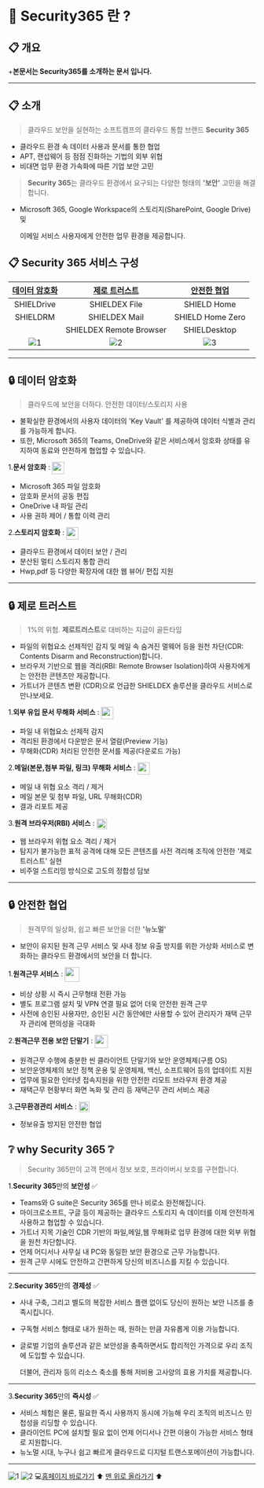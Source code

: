 # 📌 Security365 란 ?

## 📋 개요

+**본문서는 Security365를 소개하는 문서 입니다.**

---

## 📋 소개
> 클라우드 보안을 실현하는 소프트캠프의 클라우드 통합 브랜드 **Security 365**

+ 클라우드 환경 속 데이터 사용과 문서를 통한 협업
+ APT, 랜섭웨어 등 점점 진화하는 기법의 외부 위협
+ 비대면 업무 환경 가속화에 따른 기업 보안 고민

>**Security 365**는 클라우드 환경에서 요구되는 다양한 형태의 **'보안'** 고민을 해결합니다.

+ Microsoft 365, Google Workspace의 스토리지(SharePoint, Google Drive) 및

  이메일 서비스 사용자에게 안전한 업무 환경을 제공합니다.

## 📋 Security 365 서비스 구성

| [데이터 암호화](🔒데이터-암호화) | [제로 트러스트](🔒제로-트러스트) | [안전한 협업](🔒안전한-협업) |
| :--------------------------: | :--------------------------: | :----------------------: |
|          SHIELDrive          |         SHIELDEX File        |       SHIELD Home        |
|           SHIELDRM           |         SHIELDEX Mail        |     SHIELD Home Zero     |
|                              |    SHIELDEX Remote Browser   |       SHIELDesktop       |
|![1](https://static.wixstatic.com/media/ea85dc_0b1ce8eef5c941ad84186737a67c74a0~mv2.png/v1/crop/x_0,y_0,w_141,h_117/fill/w_100,h_82,al_c,q_85,usm_0.66_1.00_0.01,enc_auto/11.png) | ![2](https://static.wixstatic.com/media/ea85dc_dc59d895d19b4686923843649e5f5bef~mv2.png/v1/crop/x_0,y_6,w_130,h_111/fill/w_97,h_75,al_c,q_85,usm_0.66_1.00_0.01,enc_auto/22.png) | ![3](https://static.wixstatic.com/media/ea85dc_3706f3064a09448283127b156ea1ef52~mv2.png/v1/crop/x_0,y_4,w_136,h_109/fill/w_87,h_69,al_c,q_85,usm_0.66_1.00_0.01,enc_auto/33.png)

---

## 🔒 데이터 암호화

> 클라우드에 보안을 더하다. 안전한 데이터/스토리지 사용

+ 불확실한 환경에서의 사용자 데이터의  'Key Vault' 를 제공하여 데이터 식별과 관리를 가능하게 합니다.
+ 또한, Microsoft 365의 Teams, OneDrive와 같은 서비스에서 암호화 상태를 유지하여 동료와 안전하게 협업할 수 있습니다.

1.**문서 암호화** : <img src = "https://static.wixstatic.com/media/ea85dc_7312379e69da4283a4abe02fdbca0415~mv2.png/v1/fill/w_149,h_33,al_c,q_85,usm_0.66_1.00_0.01,enc_auto/SHIELDrive_logo_vertical.png" height="25px" align="center">

+ Microsoft 365 파일 암호화
+ 암호화 문서의 공동 편집
+ OneDrive 내 파일 관리
+ 사용 권하 제어 / 통합 이력 관리


2.**스토리지 암호화** : <img src = "https://static.wixstatic.com/media/ea85dc_0697619e404d490e98cbe2ba1a35f505~mv2.png/v1/fill/w_135,h_33,al_c,q_85,usm_0.66_1.00_0.01,enc_auto/SHIELDRM.png" height="25px" align="center">

+ 클라우드 환경에서 데이터 보안 / 관리
+ 분산된 멀티 스토리지 통합 관리
+ Hwp,pdf 등 다양한 확장자에 대한 웹 뷰어/ 편집 지원

---

## 🔒 제로 트러스트

> 1%의 위험. **제로트러스트**로 대비하는 지금이 골든타임

+ 파일의 위협요소 선제적인 감지 및 메일 속 숨겨진 멀웨어 등을 원천 차단(CDR: Contents Disarm and Reconstruction)합니다.
+ 브라우저 기반으로 웹을 격리(RBI: Remote Browser Isolation)하여 사용자에게는 안전한 콘텐츠만 제공합니다.
+ 가트너가 콘텐츠 변환 (CDR)으로 언급한 SHIELDEX 솔루션을 클라우드 서비스로 만나보세요.

1.**외부 유입 문서 무해화 서비스** : <img src = "https://static.wixstatic.com/media/ea85dc_bf479a0f2e63479481f4e7f834315091~mv2.png/v1/crop/x_2,y_0,w_269,h_55/fill/w_176,h_36,al_c,q_85,usm_0.66_1.00_0.01,enc_auto/logo_SD-File-Online_v.png" height="25px" align="center">

+ 파일 내 위협요소 선제적 감지
+ 격리된 환경에서 다운받은 문서 열람(Preview 기능)
+ 무해화(CDR) 처리된 안전한 문서를 제공(다운로드 가능)

2.**메일(본문,첨부 파일, 링크) 무해화 서비스** : <img src = "https://static.wixstatic.com/media/ea85dc_948140cd571a47c6a5d336cdb67d82a8~mv2.png/v1/crop/x_0,y_3,w_280,h_52/fill/w_185,h_34,al_c,q_85,usm_0.66_1.00_0.01,enc_auto/logo_SD-Mail-Online_v.png" height="25px" align="center">

+ 메일 내 위협 요소 격리 / 제거
+ 메일 본문 및 첨부 파일, URL 무해화(CDR)
+ 결과 리포트 제공

3.**원격 브라우저(RBI) 서비스** : <img src = "https://static.wixstatic.com/media/ea85dc_28f8da943e77478e83ae1b3f8a66268e~mv2.png/v1/fill/w_273,h_29,al_c,q_85,usm_0.66_1.00_0.01,enc_auto/logo_SD-rebrow.png" height="21px" align="center">
+ 웹 브라우저 위협 요소 격리 / 제거
+ 탐지가 불가능한 표적 공격에 대해 모든 콘텐츠를 사전  격리해 조직에 안전한 '제로 트러스트' 실현
+ 비주얼 스트리밍 방식으로 고도의 정합성 담보

---

## 🔒 안전한 협업

> 원격무의 일상화, 쉽고 빠른 보안을 더한 **'뉴노멀'**

+ 보안이 유지된 원격 근무 서비스 및 사내 정보 유출 방지를 위한 가상화 서비스로 변화하는 클라우드 환경에서의 보안을 더 합니다.

1.**원격근무 서비스** : <img src = "https://static.wixstatic.com/media/ea85dc_6c741f62ec4c45a58cb26b7b3eef89b9~mv2.png/v1/crop/x_4,y_0,w_841,h_170/fill/w_181,h_37,al_c,q_85,usm_0.66_1.00_0.01,enc_auto/2021_01_05_SHIELD%40Home-Zero-logo.png" height="30px" align="center">

+ 비상 상황 시 즉시 근무형태 전환 가능
+ 별도 프로그램 설치 및 VPN 연결 필요 없어 더욱 안전한 원격 근무
+ 사전에 승인된 사용자만, 승인된 시간 동안에만 사용할 수 있어 관리자가 재택 근무자 관리에 편의성을 극대화

2.**원격근무 전용 보안 단말기** : <img src = "https://static.wixstatic.com/media/ea85dc_6c741f62ec4c45a58cb26b7b3eef89b9~mv2.png/v1/fill/w_240,h_31,al_c,q_85,usm_0.66_1.00_0.01,enc_auto/2021_01_05_SHIELD%40Home-Zero-logo.png" height="27px" align="center">

+ 원격근무 수행에 충분한 씬 클라이언트 단말기와 보안 운영체제(구름 OS)
+ 보안운영체제의 보안 정책 운용 및 운영체제, 백신, 소프트웨어 등의 업데이트 지원
+ 업무에 필요한 인터넷 접속지원을 위한 안전한 리모트 브라우저 환경 제공
+ 재택근무 현황부터 화면 녹화 및 관리 등 재택근무 관리 서비스 제공

3.**근무환경관리 서비스** : <img src = "https://static.wixstatic.com/media/ea85dc_fe31f3b3c6b14bfc850ef4b46ce24d7b~mv2.png/v1/fill/w_163,h_24,al_c,q_85,usm_0.66_1.00_0.01,enc_auto/logo_shieldesktop.png" height="21px" align="center">

+ 정보유출 방지된 안전한 협업

## ❔ why Security 365 ❔

> Security 365만이 고객 편에서 정보 보호, 프라이버시 보호를 구현합니다.

1.**Security 365**만의 **보안성** ✅

+ Teams와 G suite은 Security 365를 만나 비로소 완전해집니다.
+ 마이크로소프트, 구글 등이 제공하는 클라우드 스토리지 속 데이터를 이제 안전하게 사용하고 협업할 수 있습니다.
+ 가트너 지목 기술인 CDR 기반의 파일,메일,웹 무해화로 업무 환경에 대한 외부 위협을 원천 차단합니다.
+ 언제 어디서나 사무실 내 PC와 동일한 보안 환경으로 근무 가능합니다.
+ 원격 근무 시에도 안전하고 간편하게 당신의 비즈니스를 지킬 수 있습니다.

---

2.**Security 365**만의 **경제성** ✅

+ 사내 구축, 그리고 별도의 복잡한 서비스 플랜 없이도 당신이 원하는 보안 니즈를 충족시킵니다.
+ 구독형 서비스 형태로 내가 원하는 때, 원하는 만큼 자유롭게 이용 가능합니다.
+ 글로벌 기업의 솔루션과 같은 보안성을 충족하면서도 합리적인 가격으로 우리 조직에 도입할 수 있습니다.

  더불어, 관리자 등의 리소스 축소를 통해 저비용 고사양의 효용 가치를 제공합니다.

---

3.**Security 365**만의 **즉시성** ✅

+ 서비스 체험은 물론, 필요한 즉시 사용까지 동시에 가능해 우리 조직의 비즈니스 민첩성을 리딩할 수 있습니다.
+ 클라이언트 PC에 설치할 필요 없이 언제 어디서나 간편 이용이 가능한 서비스 형태로 지원합니다.
+ 뉴노멀 시대, 누구나 쉽고 빠르게 클라우드로 디지털 트랜스포메이션이 가능합니다.

---

![1](https://static.wixstatic.com/media/1fead1_37a43144149046549d804100b8045c76~mv2.png/v1/fill/w_144,h_35,al_c,q_85,usm_0.66_1.00_0.01,enc_auto/SHIELDGATE_VI%20(1).png)  ![2](https://static.wixstatic.com/media/1fead1_a12ea1cab42240ff9529f2bc771fb3c2~mv2.png/v1/fill/w_167,h_35,al_c,q_85,usm_0.66_1.00_0.01,enc_auto/Security365%2B(1).png)  💻[홈페이지 바로가기]()    ⬆️ [맨 위로 올라가기]() ⬆️


<!-- img -->
